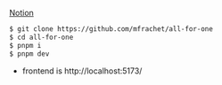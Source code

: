 [Notion](https://www.notion.so/zealy/Data-Visualization-Insights-Tool-121d7dcc68488045b2e2ed8153bf9fa7?pvs=4)

```sh
$ git clone https://github.com/mfrachet/all-for-one
$ cd all-for-one
$ pnpm i
$ pnpm dev
```

- frontend is http://localhost:5173/
